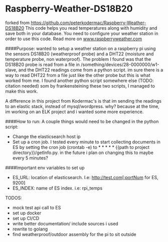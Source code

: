 Raspberry-Weather-DS18B20
=========================

forked from https://github.com/peterkodermac/Raspberry-Weather-DS18B20
This code helps you read temperatures along with humidity and save both in your database. You need to configure your weather station in order to use this code. Read more on www.raspberryweather.com

####Purpose:
wanted to setup a weather station on a raspberry pi using the sensors DS18B20 (weatherproof probe) and a DHT22 (moisture and temperature probe, non waterproof). The problem I found was that the DS18B20 probe is read from a file in /something/devices/28-0000000/w1-slave, and the DHT22 readings come from a python script. im sure there is a way to read DHT22 from a file just like the other probe but this is what worked from me. I found another python script somewhere else (TODO: citation needed) som by frankensteining these two scripts, I managed to make this work. 

A difference in this project from Kodermac's is that im sending the readings to an elastic stack, instead of mysql/wordpress. why? because at the time, im working on an ELK project and i wanted some more experience. 


####How to run:
A couple things would need to be changed in the python script: 
- Change the elasticsearch host ip
- Set up a cron job. I tested every minute to start collecting documents in ES by setting the cron job (crontab -e) to * * * * * {{path to project directory}}/getInfo.py. in the future i plan on changing this to maybe every 5 minutes?
	
####Important env variables to set up
- ES_URL: location of elasticsearch. I.e: http://test.com[:portNum for ES, 9200]
- ES_INDEX: name of ES index. i.e: rpi_temps

TODOS:
- mock test api call to ES
- set up docker 
- set up CI/CD
- write better documentation/ include sources i used
- rewrite to golang
- find weatherproof/outdoor assembly for the pi to sit outside
